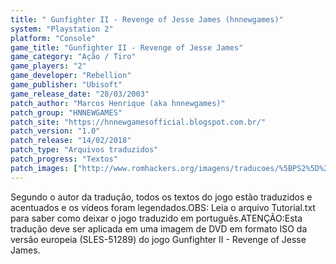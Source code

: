 ```yaml
---
title: " Gunfighter II - Revenge of Jesse James (hnnewgames)"
system: "Playstation 2"
platform: "Console"
game_title: "Gunfighter II - Revenge of Jesse James"
game_category: "Ação / Tiro"
game_players: "2"
game_developer: "Rebellion"
game_publisher: "Ubisoft"
game_release_date: "28/03/2003"
patch_author: "Marcos Henrique (aka hnnewgames)"
patch_group: "HNNEWGAMES"
patch_site: "https://hnnewgamesofficial.blogspot.com.br/"
patch_version: "1.0"
patch_release: "14/02/2018"
patch_type: "Arquivos traduzidos"
patch_progress: "Textos"
patch_images: ["http://www.romhackers.org/imagens/traducoes/%5BPS2%5D%20Gunfighter%20II%20-%20Revenge%20of%20Jesse%20James%20-%20hnnewgames%20-%201.jpg","http://www.romhackers.org/imagens/traducoes/%5BPS2%5D%20Gunfighter%20II%20-%20Revenge%20of%20Jesse%20James%20-%20hnnewgames%20-%202.jpg","http://www.romhackers.org/imagens/traducoes/%5BPS2%5D%20Gunfighter%20II%20-%20Revenge%20of%20Jesse%20James%20-%20hnnewgames%20-%203.jpg"]
---
```

Segundo o autor da tradução, todos os textos do jogo estão traduzidos e acentuados e os vídeos foram legendados.OBS: Leia o arquivo Tutorial.txt para saber como deixar o jogo traduzido em português.ATENÇÃO:Esta tradução deve ser aplicada em uma imagem de DVD em formato ISO da versão europeia (SLES-51289) do jogo Gunfighter II - Revenge of Jesse James.